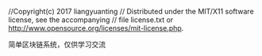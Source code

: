 //Copyright(c) 2017 liangyuanting
// Distributed under the MIT/X11 software license, see the accompanying
// file license.txt or http://www.opensource.org/licenses/mit-license.php.

简单区块链系统，仅供学习交流